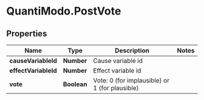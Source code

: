 # QuantiModo.PostVote

## Properties
Name | Type | Description | Notes
------------ | ------------- | ------------- | -------------
**causeVariableId** | **Number** | Cause variable id | 
**effectVariableId** | **Number** | Effect variable id | 
**vote** | **Boolean** | Vote: 0 (for implausible) or 1 (for plausible) | 


